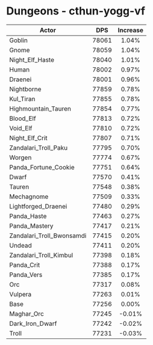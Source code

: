# Dungeons - cthun-yogg-vf
| Actor | DPS | Increase |
|---|:---:|:---:|
|Goblin|78061|1.04%|
|Gnome|78059|1.04%|
|Night_Elf_Haste|78040|1.01%|
|Human|78002|0.97%|
|Draenei|78001|0.96%|
|Nightborne|77859|0.78%|
|Kul_Tiran|77855|0.78%|
|Highmountain_Tauren|77854|0.77%|
|Blood_Elf|77813|0.72%|
|Void_Elf|77810|0.72%|
|Night_Elf_Crit|77807|0.71%|
|Zandalari_Troll_Paku|77795|0.70%|
|Worgen|77774|0.67%|
|Panda_Fortune_Cookie|77751|0.64%|
|Dwarf|77570|0.41%|
|Tauren|77548|0.38%|
|Mechagnome|77509|0.33%|
|Lightforged_Draenei|77480|0.29%|
|Panda_Haste|77463|0.27%|
|Panda_Mastery|77417|0.21%|
|Zandalari_Troll_Bwonsamdi|77415|0.20%|
|Undead|77411|0.20%|
|Zandalari_Troll_Kimbul|77398|0.18%|
|Panda_Crit|77388|0.17%|
|Panda_Vers|77385|0.17%|
|Orc|77317|0.08%|
|Vulpera|77263|0.01%|
|Base|77256|0.00%|
|Maghar_Orc|77245|-0.01%|
|Dark_Iron_Dwarf|77242|-0.02%|
|Troll|77231|-0.03%|

